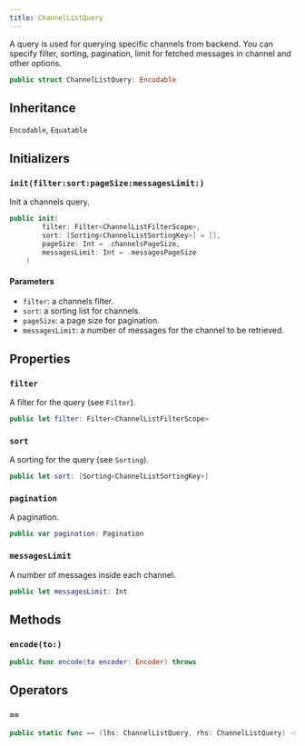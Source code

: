 ```yaml
---
title: ChannelListQuery
---
```


A query is used for querying specific channels from backend.
You can specify filter, sorting, pagination, limit for fetched messages in channel and other options.

``` swift
public struct ChannelListQuery: Encodable 
```

## Inheritance

`Encodable`, `Equatable`

## Initializers

### `init(filter:sort:pageSize:messagesLimit:)`

Init a channels query.

``` swift
public init(
        filter: Filter<ChannelListFilterScope>,
        sort: [Sorting<ChannelListSortingKey>] = [],
        pageSize: Int = .channelsPageSize,
        messagesLimit: Int = .messagesPageSize
    ) 
```

#### Parameters

  - `filter`: a channels filter.
  - `sort`: a sorting list for channels.
  - `pageSize`: a page size for pagination.
  - `messagesLimit`: a number of messages for the channel to be retrieved.

## Properties

### `filter`

A filter for the query (see `Filter`).

``` swift
public let filter: Filter<ChannelListFilterScope>
```

### `sort`

A sorting for the query (see `Sorting`).

``` swift
public let sort: [Sorting<ChannelListSortingKey>]
```

### `pagination`

A pagination.

``` swift
public var pagination: Pagination
```

### `messagesLimit`

A number of messages inside each channel.

``` swift
public let messagesLimit: Int
```

## Methods

### `encode(to:)`

``` swift
public func encode(to encoder: Encoder) throws 
```

## Operators

### `==`

``` swift
public static func == (lhs: ChannelListQuery, rhs: ChannelListQuery) -> Bool 
```
